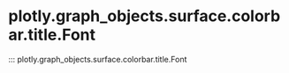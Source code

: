 # plotly.graph_objects.surface.colorbar.title.Font

::: plotly.graph_objects.surface.colorbar.title.Font
